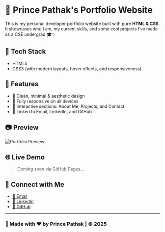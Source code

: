 # 🚀 Prince Pathak's Portfolio Website

This is my personal developer portfolio website built with pure **HTML & CSS**.  
It showcases who I am, my current skills, and some cool projects I’ve made as a CSE undergrad 🎓✨

## 🧰 Tech Stack

- HTML5
- CSS3 (with modern layouts, hover effects, and responsiveness)

## 🎯 Features

- 🚀 Clean, minimal & aesthetic design
- 📱 Fully responsive on all devices
- 💬 Interactive sections: About Me, Projects, and Contact
- 📩 Linked to Email, LinkedIn, and GitHub

## 📷 Preview

![Portfolio Preview](./preview.png) <!-- You can change this with a real screenshot name -->

## 🌐 Live Demo

> Coming soon via GitHub Pages...

## 🔗 Connect with Me

- [📧 Email](mailto:princepathakisme.987@gmail.com)
- [💼 LinkedIn](https://www.linkedin.com/in/prince-pathak-142651373)
- [🐙 GitHub](https://github.com/princepathak25)

---

### 📌 Made with ❤️ by Prince Pathak | © 2025
